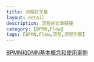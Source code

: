```yaml
---
title: 流程好文章
layout: detail
description: 流程好文章链接
category: [BPMN,Flow]
tags: [BPMN,Flow,流程,流程引擎]
---
```

[BPMN和DMN基本概念和使用案例](https://blog.csdn.net/qq_35427589/article/details/122678793)